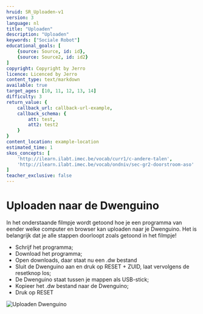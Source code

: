 ```yaml
---
hruid: SR_Uploaden-v1
version: 3
language: nl
title: "Uploaden"
description: "Uploaden"
keywords: ["Sociale Robot"]
educational_goals: [
    {source: Source, id: id}, 
    {source: Source2, id: id2}
]
copyright: Copyright by Jerro
licence: Licenced by Jerro
content_type: text/markdown
available: true
target_ages: [10, 11, 12, 13, 14]
difficulty: 3
return_value: {
    callback_url: callback-url-example,
    callback_schema: {
        att: test,
        att2: test2
    }
}
content_location: example-location
estimated_time: 1
skos_concepts: [
    'http://ilearn.ilabt.imec.be/vocab/curr1/c-andere-talen', 
    'http://ilearn.ilabt.imec.be/vocab/ondniv/sec-gr2-doorstroom-aso'
]
teacher_exclusive: false
---
```

# Uploaden naar de Dwenguino

In het onderstaande filmpje wordt getoond hoe je een programma van eender welke computer en browser kan uploaden naar je Dwenguino.
Het is belangrijk dat je alle stappen doorloopt zoals getoond in het filmpje!

* Schrijf het programma;
* Download het programma;
* Open downloads, daar staat nu een .dw bestand
* Sluit de Dwenguino aan en druk op RESET + ZUID, laat vervolgens de resetknop los;
* De Dwenguino staat tussen je mappen als USB-stick;
* Kopieer het .dw bestand naar de Dwenguino;
* Druk op RESET

![](@youtube/https://www.youtube.com/embed/VpAXLlT_JP0 "Uploaden Dwenguino")